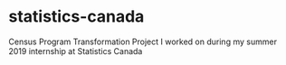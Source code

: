 # statistics-canada
Census Program Transformation Project I worked on during my summer 2019 internship at Statistics Canada
